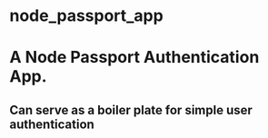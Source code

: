 # node_passport_app

# A Node Passport Authentication App.

## Can serve as a boiler plate for simple user authentication
